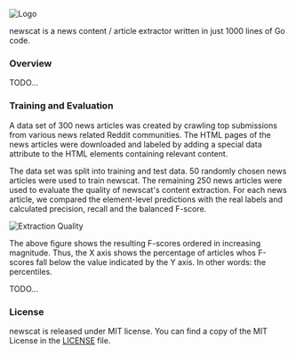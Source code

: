![Logo](https://raw.github.com/slyrz/newscat/master/img/newscat_logo.png)

newscat is a news content / article extractor written in just 1000
lines of Go code.

### Overview

TODO...

### Training and Evaluation

A data set of 300 news articles was created by crawling top submissions from
various news related Reddit communities. The HTML pages of the news articles
were downloaded and labeled by adding a special data attribute to the
HTML elements containing relevant content.

The data set was split into training and test data.
50 randomly chosen news articles were used to train newscat. The remaining
250 news articles were used to evaluate the quality of newscat's content
extraction.
For each news article, we compared the element-level predictions with the real
labels and calculated precision, recall and the balanced F-score.

![Extraction Quality](https://raw.github.com/slyrz/newscat/master/img/newscat_graph.png)

The above figure shows the resulting F-scores ordered in increasing magnitude.
Thus, the X axis shows the percentage of articles whos F-scores fall below the
value indicated by the Y axis. In other words: the percentiles.

TODO...

### License

newscat is released under MIT license.
You can find a copy of the MIT License in the [LICENSE](./LICENSE) file.

